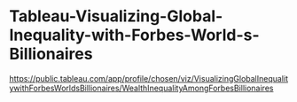 # Tableau-Visualizing-Global-Inequality-with-Forbes-World-s-Billionaires
https://public.tableau.com/app/profile/chosen/viz/VisualizingGlobalInequalitywithForbesWorldsBillionaires/WealthInequalityAmongForbesBillionaires
